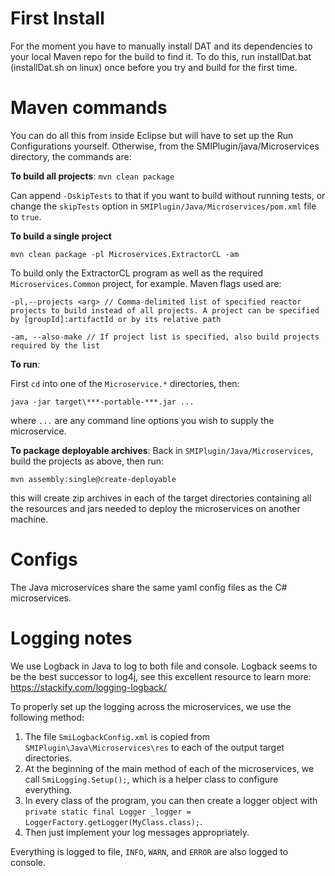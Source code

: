 # First Install

For the moment you have to manually install DAT and its dependencies to your local Maven repo for the build to find it. To do this, run installDat.bat (installDat.sh on linux) once before you try and build for the first time.

# Maven commands

You can do all this from inside Eclipse but will have to set up the Run Configurations yourself. Otherwise, from the SMIPlugin/java/Microservices directory, the commands are:

**To build all projects**:
`mvn clean package`

Can append `-DskipTests` to that if you want to build without running tests, or change the `skipTests` option in `SMIPlugin/Java/Microservices/pom.xml` file to `true`.

**To build a single project**

`mvn clean package -pl Microservices.ExtractorCL -am`

To build only the ExtractorCL program as well as the required `Microservices.Common` project, for example. Maven flags used are:

`-pl,--projects <arg> // Comma-delimited list of specified reactor projects to build instead of all projects. A project can be specified by [groupId]:artifactId or by its relative path`

`-am, --also-make // If project list is specified, also build projects required by the list`

**To run**:

First `cd` into one of the `Microservice.*` directories, then:

`java -jar target\***-portable-***.jar ...`

where `...` are any command line options you wish to supply the microservice.

**To package deployable archives**:
Back in `SMIPlugin/Java/Microservices`, build the projects as above, then run:

`mvn assembly:single@create-deployable`

this will create zip archives in each of the target directories containing all the resources and jars needed to deploy the microservices on another machine.

# Configs

The Java microservices share the same yaml config files as the C# microservices.

# Logging notes

We use Logback in Java to log to both file and console. Logback seems to be the best successor to log4j, see this excellent resource to learn more: https://stackify.com/logging-logback/

To properly set up the logging across the microservices, we use the following method:

1. The file `SmiLogbackConfig.xml` is copied from `SMIPlugin\Java\Microservices\res` to each of the output target directories.
2. At the beginning of the main method of each of the microservices, we call `SmiLogging.Setup();`, which is a helper class to configure everything.
3. In every class of the program, you can then create a logger object with `private static final Logger _logger = LoggerFactory.getLogger(MyClass.class);`.
4. Then just implement your log messages appropriately.

Everything is logged to file, `INFO`, `WARN`, and `ERROR` are also logged to console.
